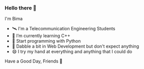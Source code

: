### Hello there 👋 

I'm Bima
<!--
**BimaPancara/BimaPancara** is a ✨ _special_ ✨ repository because its `README.md` (this file) appears on your GitHub profile.

Here are some ideas to get you started:

- 🔭 I’m currently working on ...
- 
- 👯 I’m looking to collaborate on ...
- 🤔 I’m looking for help with ...
- 💬 Ask me about ...
- 📫 How to reach me: ...
- 😄 Pronouns: ...
- ⚡ Fun fact: ...
-->
- 🛰️ I'm a Telecommunication Engineering Students
- 🌱 I’m currently learning C++
- 🐍 Start programming with Python
- 🥲 Dabble a bit in Web Development but don't expect anything
- 😄 I try my hand at everything and anything that I could do

Have a Good Day, Friends 👋
